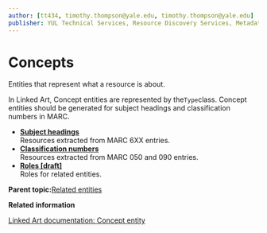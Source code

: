 ```yaml
---
author: [tt434, timothy.thompson@yale.edu, timothy.thompson@yale.edu]
publisher: YUL Technical Services, Resource Discovery Services, Metadata Services Unit
---
```


# Concepts

Entities that represent what a resource is about.

In Linked Art, Concept entities are represented by the`Type`class. Concept entities should be generated for subject headings and classification numbers in MARC.

-   **[Subject headings](../tasks/concepts/subject_headings.md)**  
Resources extracted from MARC 6XX entries.
-   **[Classification numbers](../tasks/concepts/classification_numbers.md)**  
Resources extracted from MARC 050 and 090 entries.
-   **[Roles \[draft\]](../tasks/concepts/roles.md)**  
Roles for related entities.

**Parent topic:**[Related entities](../tasks/related_entities.md)

**Related information**  


[Linked Art documentation: Concept entity](https://linked.art/api/1.0/shared/type/)

